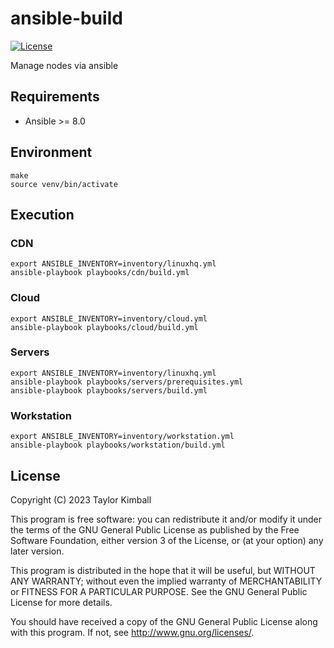 # ansible-build

[![License](https://img.shields.io/badge/license-GPLv3-brightgreen.svg?style=flat)](COPYING)

Manage nodes via ansible

## Requirements

 * Ansible >= 8.0

## Environment

    make
    source venv/bin/activate

## Execution

### CDN

    export ANSIBLE_INVENTORY=inventory/linuxhq.yml
    ansible-playbook playbooks/cdn/build.yml

### Cloud

    export ANSIBLE_INVENTORY=inventory/cloud.yml
    ansible-playbook playbooks/cloud/build.yml

### Servers

    export ANSIBLE_INVENTORY=inventory/linuxhq.yml
    ansible-playbook playbooks/servers/prerequisites.yml
    ansible-playbook playbooks/servers/build.yml

### Workstation

    export ANSIBLE_INVENTORY=inventory/workstation.yml
    ansible-playbook playbooks/workstation/build.yml

## License

Copyright (C) 2023 Taylor Kimball

This program is free software: you can redistribute it and/or modify
it under the terms of the GNU General Public License as published by
the Free Software Foundation, either version 3 of the License, or
(at your option) any later version.

This program is distributed in the hope that it will be useful,
but WITHOUT ANY WARRANTY; without even the implied warranty of
MERCHANTABILITY or FITNESS FOR A PARTICULAR PURPOSE. See the
GNU General Public License for more details.

You should have received a copy of the GNU General Public License
along with this program. If not, see <http://www.gnu.org/licenses/>.
